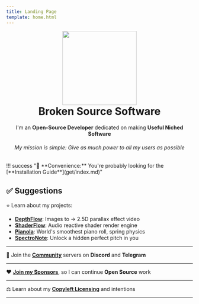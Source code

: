 ```yaml
---
title: Landing Page
template: home.html
---
```


<div align="center">
  <a href="https://brokensrc.dev"><img src="https://github.com/BrokenSource.png" width="200" height="200"></a>
  <h1 style="margin-top: 0">Broken Source Software</h1>
  I'm an <b>Open-Source Developer</b> dedicated on making <b>Useful Niched Software</b>
  <h6>My mission is simple: Give as much power to all my users as possible</h6>
</div>
!!! success "🚀 **Convenience:** You're probably looking for the [**Installation Guide**](get/index.md)"

## ✅ Suggestions

⭐️ Learn about my projects:

- [**DepthFlow**](site:/depthflow): Images to → 2.5D parallax effect video
- [**ShaderFlow**](site:/shaderflow): Audio reactive shader render engine
- [**Pianola**](site:/pianola): World's smoothest piano roll, spring physics
- [**SpectroNote**](site:/spectronote): Unlock a hidden perfect pitch in you

<hr>

💬 Join the [**Community**](site:/about/contact) servers on **Discord** and **Telegram**

<hr>

❤️ [**Join my Sponsors**](site:/about/sponsors), so I can continue **Open Source** work

<hr>

⚖️ Learn about my [**Copyleft Licensing**](site:/about/license) and intentions

<hr>
